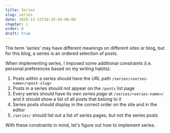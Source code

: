 ```yaml
---
title: Series
slug: series
date: 2020-12-15T10:34:49-08:00
chapter: i
order: 0
draft: true
---
```


The term 'series' may have different meanings on different sites or blog, but for this blog, a series is an ordered selection of posts.

When implementing series, I imposed some additional constraints (i.e. personal preferences based on my writing habits):

1. Posts within a series should have the URL path `/series/<series-name>/<post-slug>`
2. Posts in a series should not appear on the `/posts` list page
3. Every series should have its own _series page_ at `/series/<series-name>/` and it should show a list of all posts that belong to it
4. Series posts should display in the correct order on the site and in the editor
5. `/series/` should list out a list of series pages, but not the series posts

With these constraints in mind, let's figure out how to implement series.
